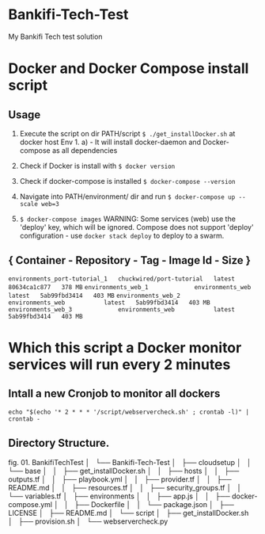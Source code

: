 # Bankifi-Tech-Test
My Bankifi Tech test solution

# Docker and Docker Compose install script

## Usage
1. Execute the script on dir PATH/script `$ ./get_installDocker.sh` at docker host Env
        1. a) - It will install docker-daemon and Docker-compose as all dependencies
2. Check if Docker is install with `$ docker version`
3. Check if docker-compose is installed `$ docker-compose --version`
4. Navigate into PATH/environment/ dir and run `$ docker-compose up --scale web=3`

5. `$ docker-compose images`
WARNING: Some services (web) use the 'deploy' key, which will be ignored. Compose does 
not support 'deploy' configuration - use `docker stack deploy` to deploy to a swarm.

{         Container         -   Repository     -           Tag  -   Image Id   -   Size  }
----------------------------------------------------------------------------------------
`environments_port-tutorial_1   chuckwired/port-tutorial   latest   80634ca1c877   378 MB`
`environments_web_1             environments_web           latest   5ab99fbd3414   403 MB`
`environments_web_2             environments_web           latest   5ab99fbd3414   403 MB`
`environments_web_3             environments_web           latest   5ab99fbd3414   403 MB`


# Which this script a Docker monitor services will run every 2 minutes

## Intall a new Cronjob to monitor all dockers
`echo "$(echo '* 2 * * * '/script/webservercheck.sh' ; crontab -l)" | crontab -`

## Directory Structure.

fig. 01.
    BankifiTechTest
│   └── Bankifi-Tech-Test
│       ├── cloudsetup
│       │   └── base
│       │       ├── get_installDocker.sh
│       │       ├── hosts
│       │       ├── outputs.tf
│       │       ├── playbook.yml
│       │       ├── provider.tf
│       │       ├── README.md
│       │       ├── resources.tf
│       │       ├── security_groups.tf
│       │       └── variables.tf
│       ├── environments
│       │   ├── app.js
│       │   ├── docker-compose.yml
│       │   ├── Dockerfile
│       │   └── package.json
│       ├── LICENSE
│       ├── README.md
│       └── script
│           ├── get_installDocker.sh
│           ├── provision.sh
│           └── webservercheck.py


